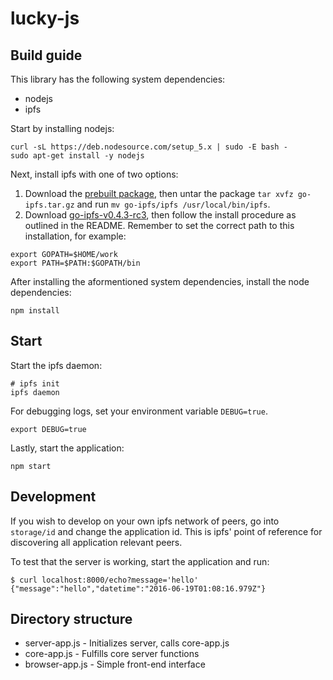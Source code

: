 # lucky-js

## Build guide

This library has the following system dependencies:

* nodejs
* ipfs

Start by installing nodejs:
```
curl -sL https://deb.nodesource.com/setup_5.x | sudo -E bash -
sudo apt-get install -y nodejs
```

Next, install ipfs with one of two options:

1. Download the [prebuilt package](https://ipfs.io/docs/install/), then untar the package `tar xvfz go-ipfs.tar.gz` and run `mv go-ipfs/ipfs /usr/local/bin/ipfs`.
2. Download [go-ipfs-v0.4.3-rc3](https://github.com/howardwu/go-ipfs-v0.4.3-rc3), then follow the install procedure as outlined in the README. Remember to set the correct path to this installation, for example:
```
export GOPATH=$HOME/work
export PATH=$PATH:$GOPATH/bin
```

After installing the aformentioned system dependencies, install the node dependencies:
```
npm install
```

## Start

Start the ipfs daemon:
```
# ipfs init
ipfs daemon
```

For debugging logs, set your environment variable `DEBUG=true`.
```
export DEBUG=true
```

Lastly, start the application:
```
npm start
```

## Development

If you wish to develop on your own ipfs network of peers, go into `storage/id` and change the application id. This is ipfs' point of reference for discovering all application relevant peers.

To test that the server is working, start the application and run:
```
$ curl localhost:8000/echo?message='hello'
{"message":"hello","datetime":"2016-06-19T01:08:16.979Z"}
```

## Directory structure

* server-app.js - Initializes server, calls core-app.js
* core-app.js - Fulfills core server functions
* browser-app.js - Simple front-end interface
